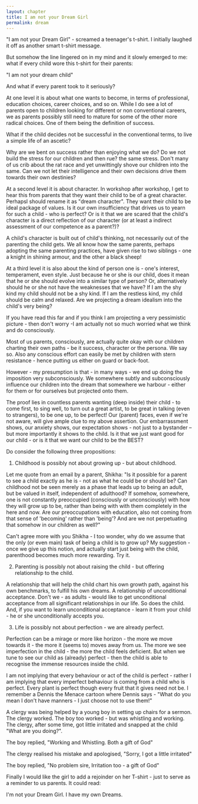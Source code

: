 ```yaml
---
layout: chapter
title: I am not your Dream Girl
permalink: dream
---
```


"I am not your Dream Girl" - screamed a teenager's t-shirt. I initially laughed it off as another smart t-shirt message.

But somehow the line lingered on in my mind and it slowly emerged to me: what if every child wore this t-shirt for their parents:

"I am not your dream child"

And what if every parent took to it seriously?

At one level it is about what one wants to become, in terms of professional, education choices, career choices, and so on. While I do see a lot of parents open to children looking for different or non conventional careers, we as parents possibly still need to mature for some of the other more radical choices. One of them being the definition of success.

What if the child decides not be successful in the conventional terms, to live a simple life of an ascetic?

Why are we bent on success rather than enjoying what we do? Do we not build the stress for our children and then rue? the same stress. Don't many of us crib about the rat race and yet unwittingly shove our children into the same. Can we not let their intelligence and their own decisions drive them towards their own destinies?

At a second level it is about character. In workshop after workshop, I get to hear this from parents that they want their child to be of a great character. PerhapsI should rename it as "dream character". They want their child to be ideal package of values. Is it our own insufficiency that drives us to yearn for such a child - who is perfect? Or is it that we are scared that the child's character is a direct reflection of our character (or at least a indirect assessment of our competence as a parent?)?

A child's character is built out of child's thinking, not necessarily out of the parenting the child gets. We all know how the same parents, perhaps adopting the same parenting practices, have given rise to two siblings - one a knight in shining armour, and the other a black sheep!

At a third level it is also about the kind of person one is - one's interest, temperament, even style. Just because he or she is our child, does it mean that he or she should evolve into a similar type of person? Or, alternatively should he or she not have the weaknesses that we have? If I am the shy kind my child should not be a shy kind. If I am the restless kind, my child should be calm and relaxed. Are we projecting a dream idealism into the child's very being?

If you have read this far and if you think I am projecting a very pessimistic picture - then don't worry -I am actually not so much worried what we think and do consciously.

Most of us parents, consciously, are actually quite okay with our children charting their own paths - be it success, character or the persona. We say so. Also any conscious effort can easily be met by children with stern resistance - hence putting us either on guard or back-foot.

However - my presumption is that - in many ways - we end up doing the imposition very subconsciously. We somewhere subtly and subconsciously influence our children into the dream that somewhere we harbour - either for them or for ourselves but projected onto them.

The proof lies in countless parents wanting (deep inside) their child - to come first, to sing well, to turn out a great artist, to be great in talking (even to strangers), to be one up, to be perfect! Our (parent) faces, even if we're not aware, will give ample clue to my above assertion. Our embarrassment shows, our anxiety shows, our expectation shows - not just to a bystander – but more importantly it shows to the child. Is it that we just want good for our child - or is it that we want our child to be the BEST?

Do consider the following three propositions:

1. Childhood is possibly not about growing up - but about childhood.

Let me quote from an email by a parent, Shikha: 
"Is it possible for a parent to see a child exactly as he is - not as what he could be or should be? Can childhood not be seen merely as a phase that leads up to being an adult, but be valued in itself, independent of adulthood? If somehow, somewhere, one is not constantly preoccupied (consciously or unconsciously) with how they will grow up to be, rather than being with with them completely in the here and now. Are our preoccupations with education, also not coming from that sense of 'becoming' rather than 'being'? And are we not perpetuating that somehow in our children as well?"

Can't agree more with you Shikha - I too wonder, why do we assume that the only (or even main) task of being a child is to grow up? My suggestion - once we give up this notion, and actually start just being with the child, parenthood becomes much more rewarding. Try it.

2. Parenting is possibly not about raising the child - but offering relationship to the child.

A relationship that will help the child chart his own growth path, against his own benchmarks, to fulfill his own dreams. A relationship of unconditional acceptance. Don't we - as adults - would like to get unconditional acceptance from all significant relationships in our life. So does the child. And, if you want to learn unconditional acceptance - learn it from your child - he or she unconditionally accepts you.

3. Life is possibly not about perfection - we are already perfect.

Perfection can be a mirage or more like horizon - the more we move towards it - the more it (seems to) moves away from us. The more we see imperfection in the child - the more the child feels deficient. But when we tune to see our child as (already) perfect - then the child is able to recognise the immense resources inside the child.

I am not implying that every behaviour or act of the child is perfect - rather I am implying that every imperfect behaviour is coming from a child who is perfect. Every plant is perfect though every fruit that it gives need not be. I remember a Dennis the Menace cartoon where Dennis says - "What do you mean I don't have manners - I just choose not to use them!"

A clergy was being helped by a young boy in setting up chairs for a sermon. The clergy worked. The boy too worked - but was whistling and working. The clergy, after some time, got little irritated and snapped at the child "What are you doing?".

The boy replied, "Working and Whistling. Both a gift of God"

The clergy realised his mistake and apologised, "Sorry, I got a little irritated"

The boy replied, "No problem sire, Irritation too - a gift of God"

Finally I would like the girl to add a rejoinder on her T-shirt - just to serve as a reminder to us parents. It could read:

I'm not your Dream Girl. I have my own Dreams.